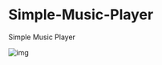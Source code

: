 # Simple-Music-Player
Simple Music Player

![img](https://user-images.githubusercontent.com/103053714/162161805-df70185b-8044-48e4-a34f-a8ddc870763f.png)

